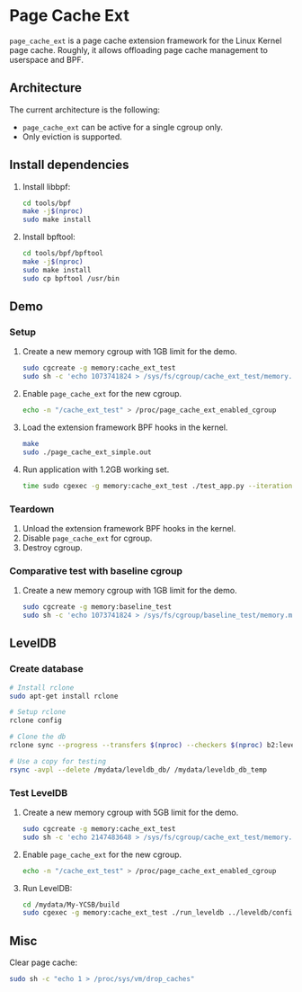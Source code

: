 # Page Cache Ext

`page_cache_ext` is a page cache extension framework for the Linux Kernel page
cache. Roughly, it allows offloading page cache management to userspace and BPF.


## Architecture

The current architecture is the following:
- `page_cache_ext` can be active for a single cgroup only.
- Only eviction is supported.

## Install dependencies

1. Install libbpf:

    ```sh
    cd tools/bpf
    make -j$(nproc)
    sudo make install
    ```

1. Install bpftool:

    ```sh
    cd tools/bpf/bpftool
    make -j$(nproc)
    sudo make install
    sudo cp bpftool /usr/bin
    ```

## Demo

### Setup

1. Create a new memory cgroup with 1GB limit for the demo.

    ```sh
    sudo cgcreate -g memory:cache_ext_test
    sudo sh -c 'echo 1073741824 > /sys/fs/cgroup/cache_ext_test/memory.max'
    ```

1. Enable `page_cache_ext` for the new cgroup.

    ```sh
    echo -n "/cache_ext_test" > /proc/page_cache_ext_enabled_cgroup
    ```

1. Load the extension framework BPF hooks in the kernel.

    ```sh
    make
    sudo ./page_cache_ext_simple.out
    ```

1. Run application with 1.2GB working set.

    ```sh
    time sudo cgexec -g memory:cache_ext_test ./test_app.py --iterations 4
    ```

### Teardown

1. Unload the extension framework BPF hooks in the kernel.
1. Disable `page_cache_ext` for cgroup.
1. Destroy cgroup.


### Comparative test with baseline cgroup

1. Create a new memory cgroup with 1GB limit for the demo.

    ```sh
    sudo cgcreate -g memory:baseline_test
    sudo sh -c 'echo 1073741824 > /sys/fs/cgroup/baseline_test/memory.max'
    ```

## LevelDB

### Create database

```sh
# Install rclone
sudo apt-get install rclone

# Setup rclone
rclone config

# Clone the db
rclone sync --progress --transfers $(nproc) --checkers $(nproc) b2:leveldb /mydata/leveldb_db

# Use a copy for testing
rsync -avpl --delete /mydata/leveldb_db/ /mydata/leveldb_db_temp
```

### Test LevelDB

1. Create a new memory cgroup with 5GB limit for the demo.

    ```sh
    sudo cgcreate -g memory:cache_ext_test
    sudo sh -c 'echo 2147483648 > /sys/fs/cgroup/cache_ext_test/memory.max'
    ```

1. Enable `page_cache_ext` for the new cgroup.

    ```sh
    echo -n "/cache_ext_test" > /proc/page_cache_ext_enabled_cgroup
    ```

1. Run LevelDB:

    ```sh
    cd /mydata/My-YCSB/build
    sudo cgexec -g memory:cache_ext_test ./run_leveldb ../leveldb/config/ycsb_a.yaml
    ```


## Misc

Clear page cache:

```sh
sudo sh -c "echo 1 > /proc/sys/vm/drop_caches"
```
